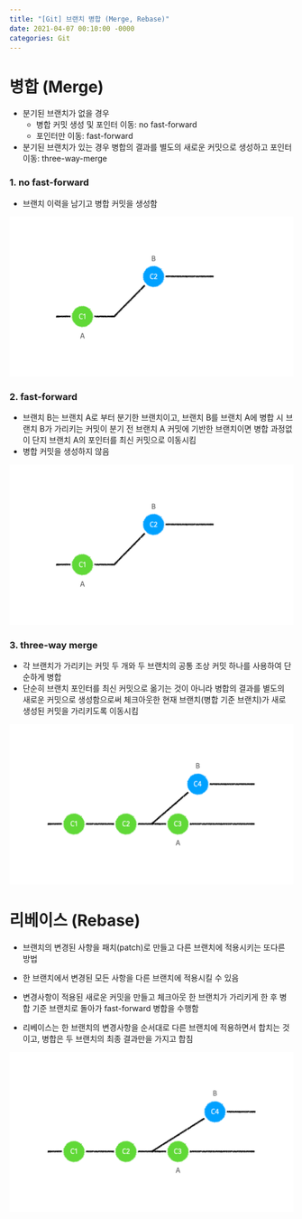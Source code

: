 ```yaml
---
title: "[Git] 브랜치 병합 (Merge, Rebase)"
date: 2021-04-07 00:10:00 -0000
categories: Git
---
```


# 병합 (Merge)

* 분기된 브랜치가 없을 경우
  * 병합 커밋 생성 및 포인터 이동: no fast-forward
  * 포인터만 이동: fast-forward
* 분기된 브랜치가 있는 경우 병합의 결과를 별도의 새로운 커밋으로 생성하고 포인터 이동: three-way-merge

### 1. no fast-forward

* 브랜치 이력을 남기고 병합 커밋을 생성함

![Git Merge - no fast-forward](/assets/images/git-merge-1.gif)

### 2. fast-forward

* 브랜치 B는 브랜치 A로 부터 분기한 브랜치이고, 브랜치 B를 브랜치 A에 병합 시 브랜치 B가 가리키는 커밋이 분기 전 브랜치 A 커밋에 기반한 브랜치이면 병합 과정없이 단지 브랜치 A의 포인터를 최신 커밋으로 이동시킴
* 병합 커밋을 생성하지 않음

![Git Merge - fast-forward](/assets/images/git-merge-2.gif)

### 3. three-way merge

* 각 브랜치가 가리키는 커밋 두 개와 두 브랜치의 공통 조상 커밋 하나를 사용하여 단순하게 병합
* 단순히 브랜치 포인터를 최신 커밋으로 옮기는 것이 아니라 병합의 결과를 별도의 새로운 커밋으로 생성함으로써 체크아웃한 현재 브랜치(병합 기준 브랜치)가 새로 생성된 커밋을 가리키도록 이동시킴

![Git Merge - three-way merge](/assets/images/git-merge-3.gif)

# 리베이스 (Rebase)

* 브랜치의 변경된 사항을 패치(patch)로 만들고 다른 브랜치에 적용시키는 또다른 방법
* 한 브랜치에서 변경된 모든 사항을 다른 브랜치에 적용시킬 수 있음
* 변경사항이 적용된 새로운 커밋을 만들고 체크아웃 한 브랜치가 가리키게 한 후 병합 기준 브랜치로 돌아가 fast-forward 병합을 수행함

* 리베이스는 한 브랜치의 변경사항을 순서대로 다른 브랜치에 적용하면서 합치는 것이고, 병합은 두 브랜치의 최종 결과만을 가지고 합침

![Git Merge - rebase](/assets/images/git-merge-4.gif)